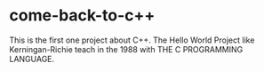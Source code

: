 # come-back-to-c++

This is the first one project about C++.
The Hello World Project like Kerningan-Richie teach in the 1988 with THE C PROGRAMMING LANGUAGE.

